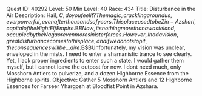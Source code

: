 Quest ID: 40292
Level: 50
Min Level: 40
Race: 434
Title: Disturbance in the Air
Description: Hail, $C, do you feel it? The magic, crackling around us, ever powerful, even after thousands of years. This place used to be Zin-Azshari, capital of the Night Elf Empire.$B$BNow, its nothing more than a wasteland, occupied by the Naga or even more sinister forces. However, I had a vision, great disturbance comes to this place, and if we do not stop it, the consequences will be... dire.$B$BUnfortunately, my vision was unclear, enveloped in the mists. I need to enter a shamanistic trance to see clearly. Yet, I lack proper ingredients to enter such a state. I would gather them myself, but I cannot leave the outpost for now. I dont need much, only Mosshorn Antlers to pulverize, and a dozen Highborne Essence from the Highborne spirits.
Objective: Gather 5 Mosshorn Antlers and 12 Highborne Essences for Farseer Yhargosh at Bloodfist Point in Azshara.
